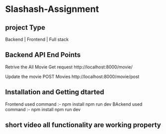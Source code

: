 # Slashash-Assignment

## project Type
Backend | Frontend | Full stack

## Backend API End Points 
Retrive the All Movie Get request
http://localhost:8000/movie/

Update the movie POST Movies
http://localhost:8000/movie/post

## Installation and Getting dtarted
Frontend used command :-  npm install npm run dev
BAckend used command :- npm install npm run dev

##  short video all functionality are working property